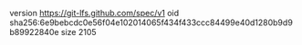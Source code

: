 version https://git-lfs.github.com/spec/v1
oid sha256:6e9bebcdc0e56f04e102014065f434f433ccc84499e40d1280b9d9b89922840e
size 2105
